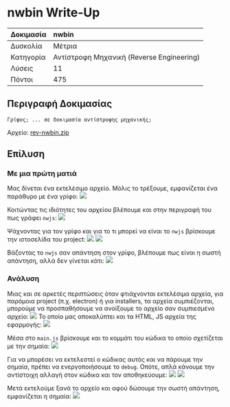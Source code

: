 # nwbin Write-Up

| Δοκιμασία | nwbin |
| :------- | :----- |
| Δυσκολία | Μέτρια |
| Κατηγορία | Αντίστροφη Mηχανική (Reverse Engineering) |
| Λύσεις | 11 |
| Πόντοι | 475 |

## Περιγραφή Δοκιμασίας

```
Γρίφος; ... σε δοκιμασία αντίστροφης μηχανικής;
```

Αρχείο: [rev-nwbin.zip](https://drive.google.com/file/d/15vVd0FCIKNV7qb-S2qs0O03Wi0Qh8dDJ/view?usp=sharing)

## Επίλυση
### Με μια πρώτη ματιά

Μας δίνεται ένα εκτελέσιμο αρχείο. Μόλις το τρέξουμε, εμφανίζεται ένα παράθυρο με ένα γρίφο:
![](images/execution.png)

Κοιτώντας τις ιδιότητες του αρχείου βλέπουμε και στην περιγραφή του πως γράφει `nwjs`:
![](images/exe-info.png)

Ψάχνοντας για τον γρίφο και για το τι μπορεί να είναι το `nwjs` βρίσκουμε την ιστοσελίδα του project:
![](images/nwjs-google.png)
![](images/nwjs-website.png)

Βάζοντας το `nwjs` σαν απάντηση στον γρίφο, βλέπουμε πως είναι η σωστή απάντηση, αλλά δεν γίνεται κάτι:
![](images/correct-answer.png)

### Ανάλυση
Μιας και σε αρκετές περιπτώσεις όταν φτιάχνονται εκτελέσιμα αρχεία, για παρόμοια project (π.χ. electron) ή για installers, τα αρχεία συμπιέζονται, μπορούμε να προσπαθήσουμε να ανοίξουμε το αρχείο σαν συμπιεσμένο αρχείο:
![](images/open-as-archive.png)
Το οποίο μας αποκαλύπτει και τα HTML, JS αρχεία της εφαρμογής:
![](images/project-files.png)

Μέσα στο `main.js` βρίσκουμε και το κομμάτι του κώδικα το οποίο σχετίζεται με την σημαία:
![](images/flag-related-code.png)

Για να μπορέσει να εκτελεστεί ο κώδικας αυτός και να πάρουμε την σημαία, πρέπει να ενεργοποιήσουμε το `debug`. Οπότε, απλά κάνουμε την αντίστοιχη αλλαγή στον κώδικα και τον αποθηκεύουμε:
![](images/update-code.png)
![](images/update-code-2.png)

Μετά εκτελούμε ξανά το αρχείο και αφού δώσουμε την σωστή απάντηση, εμφανίζεται η σημαία:
![](images/flag.png)
